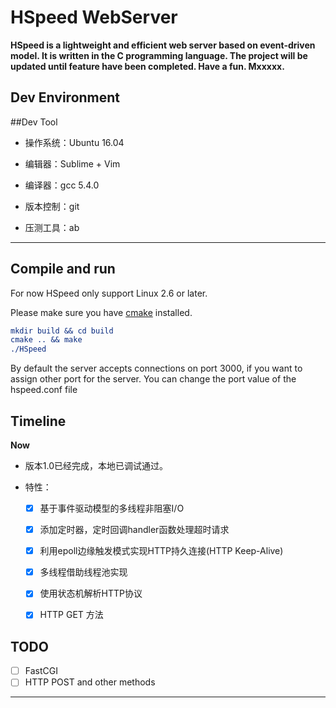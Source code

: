﻿# HSpeed WebServer

**HSpeed is a lightweight and efficient web server based on event-driven model. It is written in the C programming language. The project will be updated until feature have been completed. Have a fun. Mxxxxx.**
## Dev Environment

##Dev Tool


- 操作系统：Ubuntu 16.04

- 编辑器：Sublime + Vim

- 编译器：gcc 5.4.0

- 版本控制：git

- 压测工具：ab

--- 

## Compile and run

For now HSpeed only support Linux 2.6 or later.

Please make sure you have [cmake](https://cmake.org) installed.

```cmake
mkdir build && cd build
cmake .. && make
./HSpeed
```
By default the server accepts connections on port 3000, if you want to assign other port for the server. You can change the port value of the hspeed.conf file

## Timeline

**Now**

- 版本1.0已经完成，本地已调试通过。
- 特性：

  - [x] 基于事件驱动模型的多线程非阻塞I/O
  - [x] 添加定时器，定时回调handler函数处理超时请求
  - [x] 利用epoll边缘触发模式实现HTTP持久连接(HTTP Keep-Alive)
  - [x] 多线程借助线程池实现
  - [x] 使用状态机解析HTTP协议
  - [x] HTTP GET 方法


## TODO

- [ ] FastCGI
- [ ] HTTP POST and other methods
---

